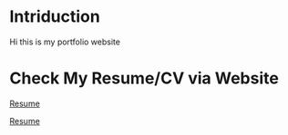 # Intriduction 
Hi this is my portfolio website

# Check My Resume/CV via Website
[Resume](https://ringkang1.github.io/resume/)

<a href="https://ringkang1.github.io/resume/" target="_blank">Resume</a>


